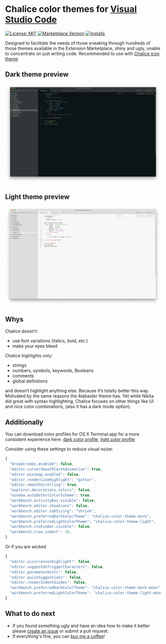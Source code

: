 # Chalice color themes for [Visual Studio Code](http://code.visualstudio.com)

[![License: MIT](https://img.shields.io/badge/license-MIT-orange.svg)](https://github.com/artlaman/chalice-color-theme/blob/master/LICENSE)
[![Marketplace Version](https://vsmarketplacebadge.apphb.com/version/artlaman.chalice-color-theme.svg)](https://marketplace.visualstudio.com/items?itemName=artlaman.chalice-color-theme)
[![Installs](https://vsmarketplacebadge.apphb.com/installs/artlaman.chalice-color-theme.svg)](https://marketplace.visualstudio.com/items?itemName=artlaman.chalice-color-theme)

Designed to facilitate the needs of those sneaking through hundreds of those themes available in the Extension Marketplace, shiny and ugly, unable to concentrate on just writing code. Recommended to use with [Chalice icon theme](https://marketplace.visualstudio.com/items?itemName=artlaman.chalice-icon-theme)

## Dark theme preview

<img src="https://github.com/artlaman/chalice-color-theme/raw/master/preview-dark.png" title="Chalice dark preview" />

## Light theme preview

<img src="https://github.com/artlaman/chalice-color-theme/raw/master/preview.png" title="Chalice light preview" />

## Whys

Chalice doesn’t:

- use font variations (italics, bold, etc.)
- make your eyes bleed

Chalice highlights only:

- strings
- numbers, symbols, keywords, Booleans
- comments
- global definitions

and doesn’t highlight anything else. Because it’s totally better this way. Motivated by the same reasons the Alabaster theme has. Yet while Nikita did great with syntax highlighting, Chalice focuses on other things like UI and nice color combinations, (also it has a dark mode option).

## Additionally

You can download color profiles for OS X Terminal.app for a more consistent experience here: [dark color profile](https://github.com/lysyi3m/macos-terminal-themes/blob/master/themes/Chalice%20Dark.terminal), [light color profile](https://github.com/lysyi3m/macos-terminal-themes/blob/master/themes/Chalice.terminal)

Consider using these settings to reduce visual noize:

```js
{
  "breadcrumbs.enabled": false,
  "editor.cursorSmoothCaretAnimation": true,
  "editor.minimap.enabled": false,
  "editor.renderLineHighlight": "gutter",
  "editor.smoothScrolling": true,
  "explorer.decorations.colors": false,
  "window.autoDetectColorScheme": true,
  "workbench.activityBar.visible": false,
  "workbench.editor.showIcons": false,
  "workbench.editor.tabSizing": "shrink",
  "workbench.preferredDarkColorTheme": "chalice-color-theme-dark",
  "workbench.preferredLightColorTheme": "chalice-color-theme-light",
  "workbench.statusBar.visible": false,
  "workbench.tree.indent": 10,
}
```

Or if you are wicked

```js
{
  "editor.occurrencesHighlight": false,
  "editor.suggestOnTriggerCharacters": false,
  "editor.parameterHints": false,
  "editor.quickSuggestions": false,
  "editor.renderIndentGuides": false,
  "workbench.preferredDarkColorTheme": "chalice-color-theme-dark-mono",
  "workbench.preferredLightColorTheme": "chalice-color-theme-light-mono",
}
```

## What to do next

- If you found something ugly and have an idea how to make it better please [create an issue](https://github.com/artlaman/chalice-color-theme/issues/new/choose) or submit a pull request.
- If everything's fine, you can [buy me a coffee](https://www.buymeacoffee.com/artlaman)!
